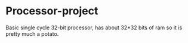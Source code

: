 # Processor-project
 Basic single cycle 32-bit processor, has about 32*32 bits of ram so it is pretty much a potato.
